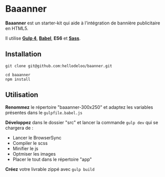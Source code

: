 Baaanner
====================

**Baaanner** est un starter-kit qui aide à l'intégration de bannière publicitaire en HTML5.

Il utilise **[Gulp 4](http://gulpjs.com/)**, **[Babel](https://babeljs.io/)**, **ES6** et **[Sass](http://sass-lang.com/)**.



## Installation

```
git clone git@github.com:hellodeloo/baanner.git
```

```
cd baaanner
npm install
```



## Utilisation

**Renommez** le répertoire "baaanner-300x250" et adaptez les variables présentes dans le `gulpfile.babel.js`

**Développez** dans le dossier "src" et lancer la commande `gulp dev` qui se chargera de :

- Lancer le BrowserSync
- Compiler le scss
- Minifier le js
- Optmiser les images
- Placer le tout dans le répertoire "app"


**Créez** votre livrable zippé avec `gulp build`
